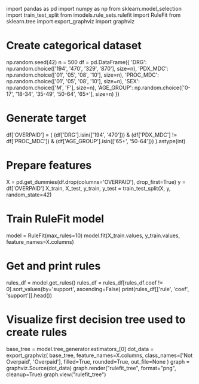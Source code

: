 import pandas as pd
import numpy as np
from sklearn.model_selection import train_test_split
from imodels.rule_sets.rulefit import RuleFit
from sklearn.tree import export_graphviz
import graphviz

# Create categorical dataset
np.random.seed(42)
n = 500
df = pd.DataFrame({
    'DRG': np.random.choice(['194', '470', '329', '870'], size=n),
    'PDX_MDC': np.random.choice(['01', '05', '08', '10'], size=n),
    'PROC_MDC': np.random.choice(['01', '05', '08', '10'], size=n),
    'SEX': np.random.choice(['M', 'F'], size=n),
    'AGE_GROUP': np.random.choice(['0-17', '18-34', '35-49', '50-64', '65+'], size=n)
})

# Generate target
df['OVERPAID'] = (
    (df['DRG'].isin(['194', '470'])) &
    (df['PDX_MDC'] != df['PROC_MDC']) &
    (df['AGE_GROUP'].isin(['65+', '50-64']))
).astype(int)

# Prepare features
X = pd.get_dummies(df.drop(columns='OVERPAID'), drop_first=True)
y = df['OVERPAID']
X_train, X_test, y_train, y_test = train_test_split(X, y, random_state=42)

# Train RuleFit model
model = RuleFit(max_rules=10)
model.fit(X_train.values, y_train.values, feature_names=X.columns)

# Get and print rules
rules_df = model.get_rules()
rules_df = rules_df[rules_df.coef != 0].sort_values(by='support', ascending=False)
print(rules_df[['rule', 'coef', 'support']].head())

# Visualize first decision tree used to create rules
base_tree = model.tree_generator.estimators_[0]
dot_data = export_graphviz(
    base_tree,
    feature_names=X.columns,
    class_names=['Not Overpaid', 'Overpaid'],
    filled=True,
    rounded=True,
    out_file=None
)
graph = graphviz.Source(dot_data)
graph.render("rulefit_tree", format="png", cleanup=True)
graph.view("rulefit_tree")
